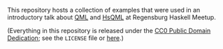 This repository hosts a collection of examples that were used
in an introductory talk about [QML] and [HsQML] at Regensburg
Haskell Meetup.

(Everything in this repository is released under the
[CC0 Public Domain Dedication][CC0info]; see the `LICENSE`
file or [here][CC0].)

[QML]: http://doc.qt.io/qt-5/qmlapplications.html
[HsQML]: https://hackage.haskell.org/package/hsqml
[CC0info]: https://creativecommons.org/share-your-work/public-domain/cc0/
[CC0]: https://creativecommons.org/publicdomain/zero/1.0/
